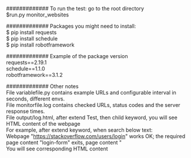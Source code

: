 ############# To run the test: go to the root directory <br />
$run.py monitor_websites <br />

############# Packages you might need to install: <br />
$ pip install requests<br />
$ pip install schedule<br />
$ pip install robotframework<br />

############# Example of the package version <br />
requests==2.19.1 <br />
schedule==1.1.0 <br />
robotframework==3.1.2 <br />

############# Other notes <br />
File variablefile.py contains example URLs and configurable interval in seconds, different envs.<br />
File monitorfile.log contains checked URLs, status codes and the server response times. <br />
File output/log.html, after extend Test, then child keyword, you will see HTML content of the webpage <br />
For example, after extend keyword, when search below text: <br />
Webpage "https://stackoverflow.com/users/login" works OK; the required page content "login-form" exits, page content " <br />
You will see corresponding HTML content <br />
